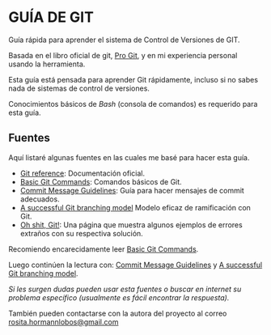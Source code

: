 # GUÍA DE GIT

Guía rápida para aprender el sistema de Control de Versiones de GIT.

Basada en el libro oficial de git, [Pro Git](https://git-scm.com/book/es/v2), y en mi experiencia personal usando la herramienta.

Esta guía está pensada para aprender Git rápidamente, incluso si no sabes nada de sistemas de control de versiones.

Conocimientos básicos de _Bash_ (consola de comandos) es requerido para esta guía.

## Fuentes

Aquí listaré algunas fuentes en las cuales me basé para hacer esta guía.

- [Git reference](https://git-scm.com/docs): Documentación oficial.
- [Basic Git Commands](https://confluence.atlassian.com/bitbucketserver/basic-git-commands-776639767.html): Comandos básicos de Git.
- [Commit Message Guidelines](https://gist.github.com/robertpainsi/b632364184e70900af4ab688decf6f53): Guía para hacer mensajes de commit adecuados.
- [A successful Git branching model](https://nvie.com/posts/a-successful-git-branching-model/) Modelo eficaz de ramificación con Git.
- [Oh shit, Git!](https://ohshitgit.com/): Una página que muestra algunos ejemplos de errores extraños con su respectiva solución.

Recomiendo encarecidamente leer [Basic Git Commands](https://confluence.atlassian.com/bitbucketserver/basic-git-commands-776639767.html).

Luego continúen la lectura con: [Commit Message Guidelines](https://gist.github.com/robertpainsi/b632364184e70900af4ab688decf6f53) y [A successful Git branching model](https://nvie.com/posts/a-successful-git-branching-model/).

_Si les surgen dudas pueden usar esta fuentes o buscar en internet su problema específico (usualmente es fácil encontrar la respuesta)._

También pueden contactarse con la autora del proyecto al correo [rosita.hormannlobos@gmail.com](mailto:rosita.hormannlobos@gmail.com)
